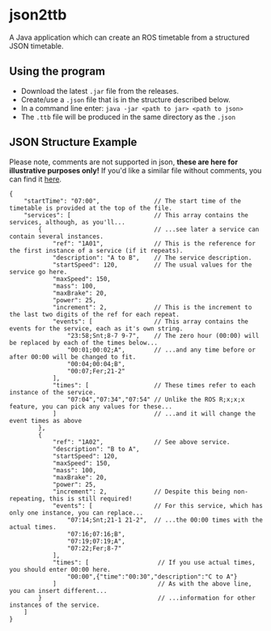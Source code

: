 # json2ttb
A Java application which can create an ROS timetable from a structured JSON timetable.

## Using the program
- Download the latest `.jar` file from the releases.
- Create/use a `.json` file that is in the structure described below.
- In a command line enter: `java -jar <path to jar> <path to json>`
- The `.ttb` file will be produced in the same directory as the `.json`

## JSON Structure Example

Please note, comments are not supported in json, **these are here for illustrative purposes only!** If you'd like a similar file without comments, you can find it [here](https://github.com/Railway-Op-Sim/ros-json2ttb/blob/master/src/test/java/net/danielgill/ros/json2ttb/test/testJSON.json).

```
{
    "startTime": "07:00",               // The start time of the timetable is provided at the top of the file.
    "services": [                       // This array contains the services, although, as you'll...
        {                               // ...see later a service can contain several instances.
            "ref": "1A01",              // This is the reference for the first instance of a service (if it repeats).
            "description": "A to B",    // The service description.
            "startSpeed": 120,          // The usual values for the service go here.
            "maxSpeed": 150,
            "mass": 100,
            "maxBrake": 20,
            "power": 25,
            "increment": 2,             // This is the increment to the last two digits of the ref for each repeat.
            "events": [                 // This array contains the events for the service, each as it's own string.
                "23:58;Snt;8-7 9-7",    // The zero hour (00:00) will be replaced by each of the times below...
                "00:01;00:02;A",        // ...and any time before or after 00:00 will be changed to fit.
                "00:04;00:04;B",
                "00:07;Fer;21-2"
            ],
            "times": [                  // These times refer to each instance of the service.
                "07:04","07:34","07:54" // Unlike the ROS R;x;x;x feature, you can pick any values for these...
            ]                           // ...and it will change the event times as above
        },
        {
            "ref": "1A02",              // See above service.
            "description": "B to A",
            "startSpeed": 120,
            "maxSpeed": 150,
            "mass": 100,
            "maxBrake": 20,
            "power": 25,
            "increment": 2,             // Despite this being non-repeating, this is still required!
            "events": [                 // For this service, which has only one instance, you can replace...
                "07:14;Snt;21-1 21-2",  // ...the 00:00 times with the actual times.
                "07:16;07:16;B",
                "07:19;07:19;A",
                "07:22;Fer;8-7"
            ],
            "times": [                   // If you use actual times, you should enter 00:00 here.
                "00:00",{"time":"00:30","description":"C to A"}                  
            ]                            // As with the above line, you can insert different...
        }                                // ...information for other instances of the service.
    ]
}
```
